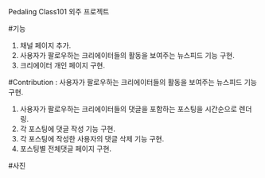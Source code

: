 Pedaling Class101 외주 프로젝트

#기능
1. 채널 페이지 추가. 
2. 사용자가 팔로우하는 크리에이터들의 활동을 보여주는 뉴스피드 기능 구현.
3. 크리에이터 개인 페이지 구현.

#Contribution : 사용자가 팔로우하는 크리에이터들의 활동을 보여주는 뉴스피드 기능 구현. 
1. 사용자가 팔로우하는 크리에이터들의 댓글을 포함하는 포스팅을 시간순으로 렌더링.
2. 각 포스팅에 댓글 작성 기능 구현.
3. 각 포스팅에 작성한 사용자의 댓글 삭제 기능 구현.
4. 포스팅별 전체댓글 페이지 구현.

#사진
